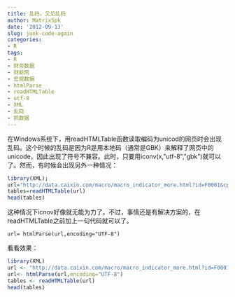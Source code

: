 ```yaml
---
title: 乱码，又见乱码
author: MatrixSpk
date: '2012-09-13'
slug: junk-code-again
categories:
- R
tags:
- R
- 财务数据
- 财新网
- 宏观数据
- htmlParse
- readHTMLTable
- utf-8
- XML
- 乱码
- 抓数据 
---
```

在Windows系统下，用readHTMLTable函数读取编码为unicod的网页时会出现乱码。这个时候的乱码是因为R是用本地码（通常是GBK）来解释了网页中的unicode，因此出现了符号不兼容。此时，只要用iconv(x,"utf-8","gbk")就可以了。然而，有时候会出现另外一种情况：


``` r
library(XML);
url="http://data.caixin.com/macro/macro_indicator_more.html?id=F0001&cpage=2&pageSize=30&url=macro_indicator_more.html#top";
tables=readHTMLTable(url)
head(tables)
```

这种情况下icnov好像就无能为力了。不过，事情还是有解决方案的，在readHTMLTable之前加上一句代码就可以了。

```
url= htmlParse(url,encoding="UTF-8")
```

看看效果：


``` r
library(XML)
url <- "http://data.caixin.com/macro/macro_indicator_more.html?id=F0001&cpage=2&pageSize=30&url=macro_indicator_more.html#top"
url<- htmlParse(url,encoding="UTF-8")
tables <- readHTMLTable(url)
head(tables)
```
 
